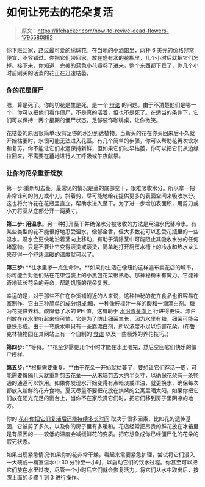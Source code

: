# 如何让死去的花朵复活

> 原文：<https://lifehacker.com/how-to-revive-dead-flowers-1795580892>

你下班回家，路过最可爱的绣球花。在当地的小酒馆里，两杆 6 美元的价格非常便宜，不容错过。你把它们带回家，放在盛有水的花瓶里，几个小时后就把它们忘掉。接下来，你知道，完美的蓝色小花瓣卷了进来，整个东西都下垂了，你几个小时前刚买的活泼的花正在迅速枯萎。



### 你的花是僵尸

嗯，算是死了。你的切花是生是死，是一个 [辩论](https://www.quora.com/Is-a-plucked-flower-a-living-thing) 的问题。由于不清楚他们是哪一个，你可以把他们看作僵尸，不是真的活着，但也不是死了。在适当的条件下，它们可以保持一两个星期的僵尸状态，足够装饰咖啡桌，让你微笑。

花枯萎的原因很简单:没有足够的水分到达植物。当新买的花在你买回来后不久就开始枯萎时，水很可能无法进入花茎。有几个简单的步骤，你可以帮助花再次饮水和复苏。你不能让它们永远保持新鲜，但如果它们过早枯萎，你可以把它们从边缘拉回来，不需要在墓地进行人工呼吸或午夜献祭。

### 让你的花朵重新绽放

第一步:重新切去茎。最常见的情况是茎的底部变干，很难吸收水分。所以拿一把非常锋利的剪刀或小刀，斜着剪，尽可能地给花提供更多的表面空间来吸收水分。这也将允许花在花瓶里直立，帮助水进入茎干。为了进一步增加表面积，用剪刀或小刀将茎从底部分开一两英寸。

**第二步:** **用温水**。另一种打开茎干并确保水分被吸收的方法是用温水代替冷水。有某些类型的花不能很好地忍受温水，像郁金香，但大多数花可以忍受花瓶里的一些温水。温水会更快地沿着茎向上移动，有助于清除茎中可能阻止其吸收水分的任何堵塞物。只是不要让它变得滚烫或滚烫，简单地打开厨房水槽上的冷水和热水龙头来获得一个舒适温暖的温度就可以了。

**第三步:** **往水里掺一点生命汁。**如果你生活在像纽约这样遍布卖花店的城市，你可能会对他们贴在花束包装上的小黑包花菜很熟悉。那神秘粉末有魔力。它能神奇地延长花朵的寿命，帮助饥饿的花朵复苏。

幸运的是，对于那些不住在杂货铺附近的人来说，这种神秘的花卉食品也很容易在家制作。它由三种简单的成分组成:糖、一种像柠檬汁一样的酸和一滴漂白剂。糖为花提供养料。酸降低了水的 PH 值，这有助于 [水沿着茎向上](https://ag.umass.edu/greenhouse-floriculture/fact-sheets/sugar-acidity-in-preservative-solutions-for-field-grown-cut) 行进得更快。漂白剂放在花水里听起来很可怕，它是为了防止细菌生长，因为水里有糖，细菌可能会更快形成。由于一夸脱水中只有一茶匙漂白剂，所以浓度不足以伤害花朵。(布鲁克林植物园在其网站上有一个自制的 [食谱](https://www.bbg.org/gardening/article/cut-flower_care) 以及一些额外的养花技巧。)

**第四步:** **等待。**花至少需要几个小时才能在水里喝完，然后变回它们快乐的僵尸模样。

**第五步:** **根据需要重复。**由于花朵一开始就枯萎了，要想让它们存活一周，可能需要每隔几天就重新剪去花茎——从末端剪去大约半英寸，以确保花朵有一条畅通的通道可以饮用。如果你发现水开始变得有点暗淡或浑浊，就更换水，确保每次都放入新鲜的花卉食物。夏天尽量不要把花放在烘烤的公寓里晒太阳。如果你把它们放在阳光充足的窗台上，当你不在家欣赏它们时，把它们移到房子里阴凉的地方。

你的 [花在你把它们复活后还能持续多长时间](http://www.popsci.com/article/science/ask-anything-how-long-can-flower-live-once-its-picked) 取决于很多因素，比如花的遗传基因，它被剪了多久，以及你的房子里有多暖和。花店经常把昂贵的鲜花放在冰箱里是有原因的——较低的温度会减缓鲜花的变质。把它想象成你已经僵尸化的花朵的假死状态。

如果出现紧急情况:如果你的花非常干燥，看起来需要紧急护理，尝试将它们浸入一大碗或一桶室温水中 30 分钟至一小时，以启动它们的饮水过程。你甚至可以把它们放在水里过夜，尽管一个小时后它们就会恢复活力。将它们从水中取出后，按照上面的步骤 1 到 3 进行操作。